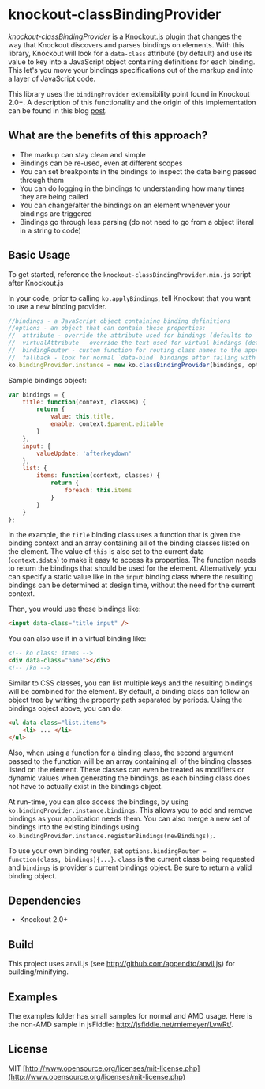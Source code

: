 knockout-classBindingProvider
================
*knockout-classBindingProvider* is a [Knockout.js](http://knockoutjs.com/) plugin that changes the way that Knockout discovers and parses bindings on elements. With this library, Knockout will look for a `data-class` attribute (by default) and use its value to key into a JavaScript object containing definitions for each binding. This let's you move your bindings specifications out of the markup and into a layer of JavaScript code.

This library uses the `bindingProvider` extensibility point found in Knockout 2.0+. A description of this functionality and the origin of this implementation can be found in this blog [post](http://www.knockmeout.net/2011/09/ko-13-preview-part-2-custom-binding.html).

What are the benefits of this approach?
---------------------------------------

* The markup can stay clean and simple
* Bindings can be re-used, even at different scopes
* You can set breakpoints in the bindings to inspect the data being passed through them
* You can do logging in the bindings to understanding how many times they are being called
* You can change/alter the bindings on an element whenever your bindings are triggered
* Bindings go through less parsing (do not need to go from a object literal in a string to code)

Basic Usage
-----------
To get started, reference the `knockout-classBindingProvider.min.js` script after Knockout.js

In your code, prior to calling `ko.applyBindings`, tell Knockout that you want to use a new binding provider.

```js
//bindings - a JavaScript object containing binding definitions
//options - an object that can contain these properties:
//  attribute - override the attribute used for bindings (defaults to `data-class`)
//  virtualAttribute - override the text used for virtual bindings (defaults to `class` and specified as `ko class:`)
//  bindingRouter - custom function for routing class names to the appropriate binding
//  fallback - look for normal `data-bind` bindings after failing with this provider on an element (defaults to false)
ko.bindingProvider.instance = new ko.classBindingProvider(bindings, options);
```

Sample bindings object:

```js
var bindings = {
    title: function(context, classes) {
        return {
            value: this.title,
            enable: context.$parent.editable
        }
    },
    input: {
        valueUpdate: 'afterkeydown'
    },
    list: {
        items: function(context, classes) {
            return {
                foreach: this.items
            }
        }
    }
};
```

In the example, the `title` binding class uses a function that is given the binding context and an array containing all of the binding classes listed on the element. The value of `this` is also set to the current data (`context.$data`) to make it easy to access its properties. The function needs to return the bindings that should be used for the element. Alternatively, you can specify a static value like in the `input` binding class where the resulting bindings can be determined at design time, without the need for the current context.

Then, you would use these bindings like:

```html
<input data-class="title input" />
```

You can also use it in a virtual binding like:

```html
<!-- ko class: items -->
<div data-class="name"></div>
<!-- /ko -->
```

Similar to CSS classes, you can list multiple keys and the resulting bindings will be combined for the element. By default, a binding class can follow an object tree by writing the property path separated by periods.  Using the bindings object above, you can do:

```html
<ul data-class="list.items">
	<li> ... </li>
</ul>
```

Also, when using a function for a binding class, the second argument passed to the function will be an array containing all of the binding classes listed on the element. These classes can even be treated as modifiers or dynamic values when generating the bindings, as each binding class does not have to actually exist in the bindings object.

At run-time, you can also access the bindings, by using `ko.bindingProvider.instance.bindings`.  This allows you to add and remove bindings as your application needs them. You can also merge a new set of bindings into the existing bindings using `ko.bindingProvider.instance.registerBindings(newBindings);`.

To use your own binding router, set `options.bindingRouter = function(class, bindings){...}`.  `class` is the current class being requested and `bindings` is provider's current bindings object.  Be sure to return a valid binding object.

Dependencies
------------
* Knockout 2.0+

Build
-----
This project uses anvil.js (see http://github.com/appendto/anvil.js) for building/minifying.

Examples
--------
The examples folder has small samples for normal and AMD usage. Here is the non-AMD sample in jsFiddle: <http://jsfiddle.net/rniemeyer/LvwRt/>.

License
-------
MIT [http://www.opensource.org/licenses/mit-license.php](http://www.opensource.org/licenses/mit-license.php)